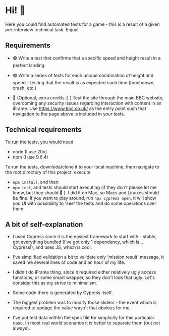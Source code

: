 # Hi! 👋
Here you could find automated tests for a game - this is a result of a given pre-interview technical task. Enjoy!

## Requirements
* 🟢 Write a test that confirms that a specific speed and height result in a perfect landing.

* 🟢 Write a series of tests for each unique combination of height and speed - testing that the result is as expected each time (touchdown, crash, etc.)

* 🔴 (Optional, extra credits :) ) Test the site through the main BBC website, overcoming any security issues regarding interaction with content in an iFrame. Use https://www.bbc.co.uk/ as the entry point such that navigation to the page above is included in your tests.

## Technical requirements
To run the tests, you would need
* node (I use 20v)
* npm (I use 9.6.4)

To run the tests, downloda/clone it to your local machine, then navigate to the root directory of this project, execute 
* `npm install`, and then 
* `npm test`, 
and tests should start executing (if they don't please let me know, but they should 🙂 ). I did it on Mac, so Macs and Linuxes should be fine.
If you want to play around, run `npx cypress open`, it will show you UI with possibility to 'see' the tests and do some operations over them.

## A bit of self-explanation
* I used Cypress since it is the easiest framework to start with - stable, got everything bundled (I've got only 1 dependency, which is... Cypress!), and uses JS, which is cool.

* I've simplified validation a bit to validate only 'mission result' message, it saved me several lines of code and an hour of my life.

* I didn't do iFrame thing, since it required either relatively ugly access functions, or some smart wrapper, so they don't look that ugly. Let's consider this as my strive to minimalism.

* Some code there is generated by Cypress itself.

* The biggest problem was to modify those sliders - the event which is required to updage the value wasn't that obvious for me.

* I've put test data withtin the spec file for simplicity for this particular case. In most real world scenarios it is better to separate them (but not always).
